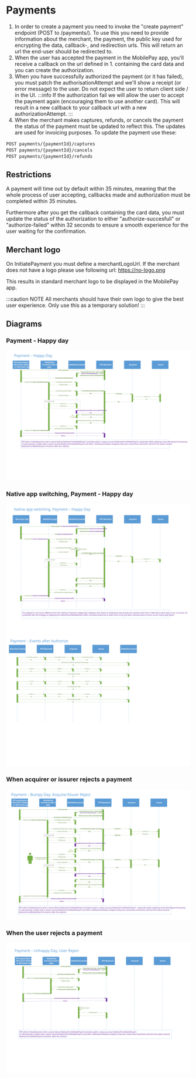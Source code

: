 # Payments

1. In order to create a payment you need to invoke the "create payment" endpoint (POST to /payments/).
To use this you need to provide information about the merchant, the payment, the public key used for encrypting the data, callback-, and redirection urls.
This will return an url the end-user should be redirected to.
2. When the user has accepted the payment in the MobilePay app, you'll receive a callback on the url defined in 1. containing the card data and you can create the authorization.
3. When you have successfully authorized the payment (or it has failed), you must patch the authorisationAttempt and we'll show a receipt (or error message) to the user. Do not expect the user to return client side / in the UI.
:::info
If the authorization fail we will allow the user to accept the payment again (encouraging them to use another card). This will result in a new callback to your callback url with a new authorizationAttempt.
:::
4. When the merchant makes captures, refunds, or cancels the payment the status of the payment must be updated to reflect this. The updates are used for invoicing purposes. To update the payment use these:

```bash
POST payments/{paymentId}/captures
POST payments/{paymentId}/cancels
POST payments/{paymentId}/refunds
```

## Restrictions

A payment will time out by default within 35 minutes, meaning that the whole process of user accepting, callbacks made and authorization must be completed within 35 minutes.

Furthermore after you get the callback containing the card data, you must update the status of the authorization to either "authorize-succesfull" or "authorize-failed" within 32 seconds to ensure a smooth experience for the user waiting for the confirmation.

## Merchant logo

On InitiatePayment you must define a merchantLogoUrl. If the merchant does not have a logo please use following url: https://no-logo.png

This results in standard merchant logo to be displayed in the MobilePay app.  

:::caution NOTE
All merchants should have their own logo to give the best user experience. Only use this as a temporary solution!
:::

## Diagrams

### Payment - Happy day

[![payment sequence diagram](/img/payment-sequence-diagram.svg)](/img/payment-sequence-diagram.svg)

### Native app switching, Payment - Happy day

[![payment with native app switching diagram](/img/payment-with-native-app-switching-sequence-diagrams.svg)](/img/payment-with-native-app-switching-sequence-diagrams.svg)
[![after authorization sequence diagram](/img/after-authorization-sequence-diagram.svg)](/img/after-authorization-sequence-diagram.svg)

### When acquirer or issurer rejects a payment

[![acquirer or issuer reject payment sequence diagram](/img/acquirer-or-issuer-reject-payment-sequence-diagram.svg)](/img/acquirer-or-issuer-reject-payment-sequence-diagram.svg)

### When the user rejects a payment

[![user rejects payment sequence diagram](/img/user-rejects-payment-sequence-diagram.svg)](/img/user-rejects-payment-sequence-diagram.svg)
